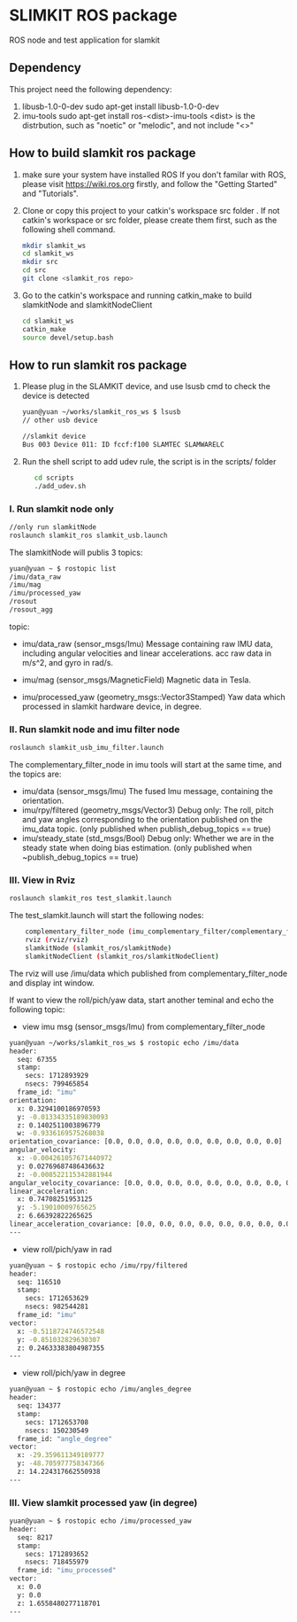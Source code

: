 # SLIMKIT ROS package

ROS node and test application for slamkit

## Dependency

This project need the following dependency:

1. libusb-1.0-0-dev
   sudo apt-get install libusb-1.0-0-dev
2. imu-tools
   sudo apt-get install ros-\<dist\>-imu-tools
   \<dist> is the distrbution, such as "noetic" or "melodic", and not include "<>"

## How to build slamkit ros package

1. make sure your system have installed ROS
   If you don't familar with ROS, please visit <https://wiki.ros.org> firstly, and follow the "Getting Started" and "Tutorials".
2. Clone or copy this project to your catkin's workspace src folder
   . If not catkin's workspace or src folder, please create them first, such as the following shell command.

   ```bash
   mkdir slamkit_ws
   cd slamkit_ws
   mkdir src
   cd src
   git clone <slamkit_ros repo>
   ```

3. Go to the catkin's workspace and running catkin_make to build slamkitNode and slamkitNodeClient
   
   ```bash
   cd slamkit_ws
   catkin_make
   source devel/setup.bash
   ```

## How to run slamkit ros package

1. Please plug in the SLAMKIT device, and use lsusb cmd to check the device is detected

   ```bash
   yuan@yuan ~/works/slamkit_ros_ws $ lsusb
   // other usb device

   //slamkit device
   Bus 003 Device 011: ID fccf:f100 SLAMTEC SLAMWARELC

   ```

2. Run the shell script to add udev rule, the script is in the scripts/ folder

   ```bash
      cd scripts
      ./add_udev.sh
   ```


### I. Run slamkit node only

```bash
//only run slamkitNode
roslaunch slamkit_ros slamkit_usb.launch
```

The slamkitNode will publis 3 topics: 

```bash
yuan@yuan ~ $ rostopic list
/imu/data_raw
/imu/mag
/imu/processed_yaw
/rosout
/rosout_agg
```

topic:

- imu/data_raw (sensor_msgs/Imu)
   Message containing raw IMU data, including angular velocities and linear accelerations.
   acc raw data in m/s^2, and gyro in rad/s.

- imu/mag (sensor_msgs/MagneticField)
   Magnetic data in Tesla.

- imu/processed_yaw (geometry_msgs::Vector3Stamped)
   Yaw data which processed in slamkit hardware device, in degree.

### II. Run slamkit node and imu filter node

```bash
roslaunch slamkit_usb_imu_filter.launch
```

The complementary_filter_node in imu tools will start at the same time, and the topics are:

- imu/data (sensor_msgs/Imu)
   The fused Imu message, containing the orientation.
- imu/rpy/filtered (geometry_msgs/Vector3)
   Debug only: The roll, pitch and yaw angles corresponding to the orientation published on the imu_data topic. (only published when publish_debug_topics == true)
- imu/steady_state (std_msgs/Bool)
   Debug only: Whether we are in the steady state when doing bias estimation. (only published when ~publish_debug_topics == true)

### III. View in Rviz

```bash
roslaunch slamkit_ros test_slamkit.launch
```

The test_slamkit.launch will start the following nodes:

```bash
    complementary_filter_node (imu_complementary_filter/complementary_filter_node)
    rviz (rviz/rviz)
    slamkitNode (slamkit_ros/slamkitNode)
    slamkitNodeClient (slamkit_ros/slamkitNodeClient)
```

The rviz will use /imu/data which published from complementary_filter_node and display int window.

If want to view the roll/pich/yaw data, start another teminal and echo the following topic:

- view imu msg (sensor_msgs/Imu) from complementary_filter_node

```bash
yuan@yuan ~/works/slamkit_ros_ws $ rostopic echo /imu/data
header: 
  seq: 67355
  stamp: 
    secs: 1712893929
    nsecs: 799465854
  frame_id: "imu"
orientation: 
  x: 0.3294100186970593
  y: -0.01334335189830093
  z: 0.1402511003896779
  w: -0.9336169575268038
orientation_covariance: [0.0, 0.0, 0.0, 0.0, 0.0, 0.0, 0.0, 0.0, 0.0]
angular_velocity: 
  x: -0.004261057671440972
  y: 0.02769687486436632
  z: -0.008522115342881944
angular_velocity_covariance: [0.0, 0.0, 0.0, 0.0, 0.0, 0.0, 0.0, 0.0, 0.0]
linear_acceleration: 
  x: 0.74708251953125
  y: -5.19010009765625
  z: 6.66392822265625
linear_acceleration_covariance: [0.0, 0.0, 0.0, 0.0, 0.0, 0.0, 0.0, 0.0, 0.0]
---
```

- view roll/pich/yaw in rad

```bash
yuan@yuan ~ $ rostopic echo /imu/rpy/filtered 
header: 
  seq: 116510
  stamp: 
    secs: 1712653629
    nsecs: 982544281
  frame_id: "imu"
vector: 
  x: -0.5118724746572548
  y: -0.851032829630307
  z: 0.24633383804987355
---
```

- view roll/pich/yaw in degree

```bash
yuan@yuan ~ $ rostopic echo /imu/angles_degree 
header: 
  seq: 134377
  stamp: 
    secs: 1712653708
    nsecs: 150230549
  frame_id: "angle_degree"
vector: 
  x: -29.359611349189777
  y: -48.705977758347366
  z: 14.224317662550938
---
```


### III. View slamkit processed yaw (in degree)

```bash
yuan@yuan ~ $ rostopic echo /imu/processed_yaw 
header: 
  seq: 8217
  stamp: 
    secs: 1712893652
    nsecs: 718455979
  frame_id: "imu_processed"
vector: 
  x: 0.0
  y: 0.0
  z: 1.6558480277118701
---
```
